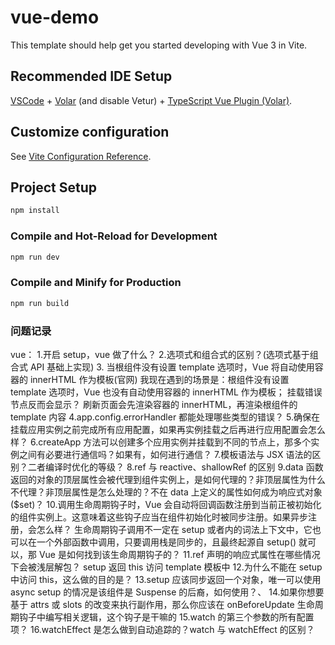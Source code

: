 # vue-demo

This template should help get you started developing with Vue 3 in Vite.

## Recommended IDE Setup

[VSCode](https://code.visualstudio.com/) + [Volar](https://marketplace.visualstudio.com/items?itemName=Vue.volar) (and disable Vetur) + [TypeScript Vue Plugin (Volar)](https://marketplace.visualstudio.com/items?itemName=Vue.vscode-typescript-vue-plugin).

## Customize configuration

See [Vite Configuration Reference](https://vitejs.dev/config/).

## Project Setup

```sh
npm install
```

### Compile and Hot-Reload for Development

```sh
npm run dev
```

### Compile and Minify for Production

```sh
npm run build
```

### 问题记录

vue： 1.开启 setup，vue 做了什么？ 2.选项式和组合式的区别？(选项式基于组合式 API 基础上实现) 3.
当根组件没有设置 template 选项时，Vue 将自动使用容器的 innerHTML 作为模板(官网)
我现在遇到的场景是：根组件没有设置 template 选项时，Vue 也没有自动使用容器的 innerHTML 作为模板；
挂载错误节点反而会显示？ 刷新页面会先渲染容器的 innerHTML，再渲染根组件的 template 内容
4.app.config.errorHandler 都能处理哪些类型的错误？ 5.确保在挂载应用实例之前完成所有应用配置，如果再实例挂载之后再进行应用配置会怎么样？
6.createApp 方法可以创建多个应用实例并挂载到不同的节点上，那多个实例之间有必要进行通信吗？如果有，如何进行通信？ 7.模板语法与 JSX 语法的区别？二者编译时优化的等级？
8.ref 与 reactive、shallowRef 的区别
9.data 函数返回的对象的顶层属性会被代理到组件实例上，是如何代理的？非顶层属性为什么不代理？非顶层属性是怎么处理的？不在 data 上定义的属性如何成为响应式对象($set)？ 10.调用生命周期钩子时，Vue 会自动将回调函数注册到当前正被初始化的组件实例上。这意味着这些钩子应当在组件初始化时被同步注册。如果异步注册，会怎么样？
生命周期钩子调用不一定在 setup 或者<script></script>内的词法上下文中，它也可以在一个外部函数中调用，只要调用栈是同步的，且最终起源自 setup() 就可以，那 Vue 是如何找到该生命周期钩子的？
11.ref 声明的响应式属性在哪些情况下会被浅层解包？
setup 返回
this 访问
template 模板中 12.为什么不能在 setup 中访问 this，这么做的目的是？
13.setup 应该同步返回一个对象，唯一可以使用 async setup 的情况是该组件是 Suspense 的后裔，如何使用？、 14.如果你想要基于 attrs 或 slots 的改变来执行副作用，那么你应该在 onBeforeUpdate 生命周期钩子中编写相关逻辑，这个钩子是干嘛的
15.watch 的第三个参数的所有配置项？
16.watchEffect 是怎么做到自动追踪的？watch 与 watchEffect 的区别？
